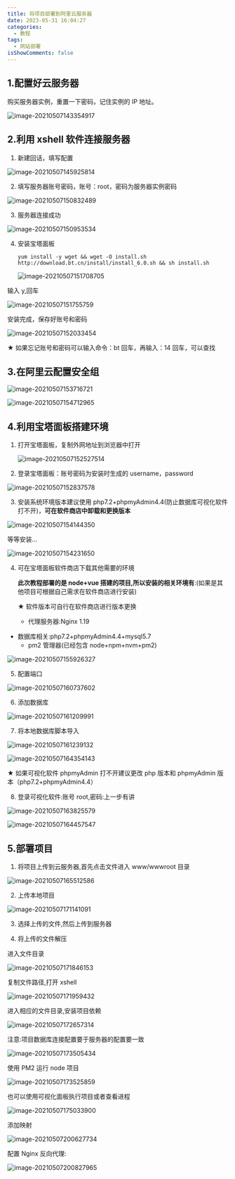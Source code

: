 ```yaml
---
title: 将项目部署到阿里云服务器
date: 2023-05-31 16:04:27
categories:
  - 教程
tags:
  - 网站部署
isShowComments: false
---
```


## 1.配置好云服务器

购买服务器实例，重置一下密码，记住实例的 IP 地址。

![image-20210507143354917](https://www.file.kim-shift.cn/markdown/image-20210507143354917.png)

## 2.利用 xshell 软件连接服务器

1. 新建回话，填写配置

![image-20210507145925814](https://www.file.kim-shift.cn/markdown/image-20210507145925814.png)

2. 填写服务器账号密码，账号：root，密码为服务器实例密码

![image-20210507150832489](https://www.file.kim-shift.cn/markdown/image-20210507150832489.png)

3. 服务器连接成功

![image-20210507150953534](https://www.file.kim-shift.cn/markdown/image-20210507150953534.png)

4. 安装宝塔面板

   ```
   yum install -y wget && wget -O install.sh http://download.bt.cn/install/install_6.0.sh && sh install.sh
   ```

   ![image-20210507151708705](https://www.file.kim-shift.cn/markdown/image-20210507151708705.png)

输入 y,回车

![image-20210507151755759](https://www.file.kim-shift.cn/markdown/image-20210507151755759.png)

安装完成，保存好账号和密码

![image-20210507152033454](https://www.file.kim-shift.cn/markdown/image-20210507152033454.png)

★ 如果忘记账号和密码可以输入命令：bt 回车，再输入：14 回车，可以查找

## 3.在阿里云配置安全组

![image-20210507153716721](https://www.file.kim-shift.cn/markdown/image-20210507153716721.png)

![image-20210507154712965](https://www.file.kim-shift.cn/markdown/image-20210507154712965.png)

## 4.利用宝塔面板搭建环境

1. 打开宝塔面板，复制外网地址到浏览器中打开

   ![image-20210507152527514](https://www.file.kim-shift.cn/markdown/image-20210507152527514.png)

2. 登录宝塔面板：账号密码为安装时生成的 username，password

![image-20210507152837578](https://www.file.kim-shift.cn/markdown/image-20210507152837578.png)

3. 安装系统环境版本建议使用 php7.2+phpmyAdmin4.4(防止数据库可视化软件打不开)，**可在软件商店中卸载和更换版本**

![image-20210507154144350](https://www.file.kim-shift.cn/markdown/image-20210507154144350.png)

等等安装...

![image-20210507154231650](https://www.file.kim-shift.cn/markdown/image-20210507154231650.png)

4. 可在宝塔面板软件商店下载其他需要的环境

   **此次教程部署的是 node+vue 搭建的项目,所以安装的相关环境有**:(如果是其他项目可根据自己需求在软件商店进行安装)

   ★ 软件版本可自行在软件商店进行版本更换

   - 代理服务器:Nginx 1.19

- 数据库相关:php7.2+phpmyAdmin4.4+mysql5.7
  - pm2 管理器(已经包含 node+npm+nvm+pm2)

![image-20210507155926327](https://www.file.kim-shift.cn/markdown/image-20210507155926327.png)

5. 配置端口

![image-20210507160737602](https://www.file.kim-shift.cn/markdown/image-20210507160737602.png)

6. 添加数据库

![image-20210507161209991](https://www.file.kim-shift.cn/markdown/image-20210507161209991.png)

7. 将本地数据库脚本导入

![image-20210507161239132](https://www.file.kim-shift.cn/markdown/image-20210507161239132.png)

![image-20210507164354143](https://www.file.kim-shift.cn/markdown/image-20210507164354143.png)

★ 如果可视化软件 phpmyAdmin 打不开建议更改 php 版本和 phpmyAdmin 版本（php7.2+phpmyAdmin4.4）

8. 登录可视化软件:账号 root,密码:上一步有讲

![image-20210507163825579](https://www.file.kim-shift.cn/markdown/image-20210507163825579.png)

![image-20210507164457547](https://www.file.kim-shift.cn/markdown/image-20210507164457547.png)

## 5.部署项目

1. 将项目上传到云服务器,首先点击文件进入 www/wwwroot 目录

![image-20210507165512586](https://www.file.kim-shift.cn/markdown/image-20210507165512586.png)

2. 上传本地项目

![image-20210507171141091](https://www.file.kim-shift.cn/markdown/image-20210507171141091.png)

3. 选择上传的文件,然后上传到服务器

4. 将上传的文件解压


进入文件目录

![image-20210507171846153](https://www.file.kim-shift.cn/markdown/image-20210507171846153.png)

复制文件路径,打开 xshell

![image-20210507171959432](https://www.file.kim-shift.cn/markdown/image-20210507171959432.png)

进入相应的文件目录,安装项目依赖

![image-20210507172657314](https://www.file.kim-shift.cn/markdown/image-20210507172657314.png)

注意:项目数据库连接配置要于服务器的配置要一致

![image-20210507173505434](https://www.file.kim-shift.cn/markdown/image-20210507173505434.png)

使用 PM2 运行 node 项目

![image-20210507173525859](https://www.file.kim-shift.cn/markdown/image-20210507173525859.png)

也可以使用可视化面板执行项目或者查看进程

![image-20210507175033900](https://www.file.kim-shift.cn/markdown/image-20210507175033900.png)

添加映射

![image-20210507200627734](https://www.file.kim-shift.cn/markdown/image-20210507200627734.png)

配置 Nginx 反向代理:

![image-20210507200827965](https://www.file.kim-shift.cn/markdown/image-20210507200827965.png)
